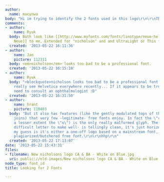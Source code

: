 ```yaml
---
author:
  name: macynwa
body: "Hi im trying to identify the 2 fonts used in this logo\r\n\r\nThanks in advance\r\n\r\nMark"
comments:
- author:
    name: Ryuk
  body: Both look like [[http://www.myfonts.com/fonts/linotype/neue-helvetica|Helvetica
    Neue]] to me, Extended for "nicholson" and and UltraLight or Thin for the text.
  created: '2013-05-22 16:11:36'
- author:
    name: Jan
    picture: 112311
  body: <em>nicholson</em> looks too bad to be a professional font.
  created: '2013-05-22 16:15:18'
- author:
    name: Ryuk
  body: "<blockquote>nicholson looks too bad to be a professional font.</blockquote>\r\nI
    really see Helvetica everywhere recently... If it appears to be true, I really
    need to consult an ophthalmologist :D"
  created: '2013-05-22 16:31:50'
- author:
    name: hrant
    picture: 110403
  body: "But it also has features (like the gently modulated tops of the arch-stem
    joins) that very few -legitimate- free fonts enjoy. In fact the \"c\" (and to
    a lesser extent the \"o\") is the only really malformed glyph. The \"s\" -a very
    difficult letter to make well- is tellingly clean, it's just horizontally stretched.\r\n\r\nSo
    my guess is it's either a one-off logo based on a mainstream font, or yet another
    plagiarized/butchered free font.\r\n\r\nhhp\r\n"
  created: '2013-05-22 17:13:07'
date: '2013-05-22 15:43:31'
files:
- filename: New nicholsons logo CA & BA - White on Blue.jpg
  uri: public://old-images/New nicholsons logo CA & BA - White on Blue.jpg
node_type: font_id
title: Looking for 2 Fonts

---
```

